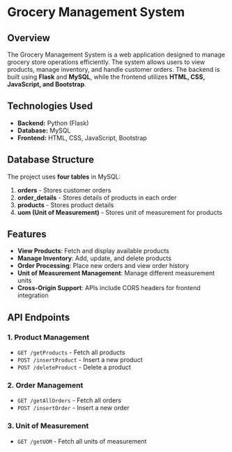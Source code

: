 # Grocery Management System

## Overview
The Grocery Management System is a web application designed to manage grocery store operations efficiently. The system allows users to view products, manage inventory, and handle customer orders. The backend is built using **Flask** and **MySQL**, while the frontend utilizes **HTML, CSS, JavaScript, and Bootstrap**.

## Technologies Used
- **Backend:** Python (Flask)
- **Database:** MySQL
- **Frontend:** HTML, CSS, JavaScript, Bootstrap

## Database Structure
The project uses **four tables** in MySQL:
1. **orders** - Stores customer orders
2. **order_details** - Stores details of products in each order
3. **products** - Stores product details
4. **uom (Unit of Measurement)** - Stores unit of measurement for products

## Features
- **View Products**: Fetch and display available products
- **Manage Inventory**: Add, update, and delete products
- **Order Processing**: Place new orders and view order history
- **Unit of Measurement Management**: Manage different measurement units
- **Cross-Origin Support**: APIs include CORS headers for frontend integration

## API Endpoints
### 1. Product Management
- `GET /getProducts` - Fetch all products
- `POST /insertProduct` - Insert a new product
- `POST /deleteProduct` - Delete a product

### 2. Order Management
- `GET /getAllOrders` - Fetch all orders
- `POST /insertOrder` - Insert a new order

### 3. Unit of Measurement
- `GET /getUOM` - Fetch all units of measurement
